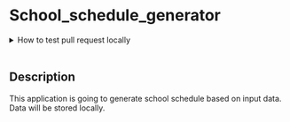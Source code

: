 # School_schedule_generator

<details><br>
<summary>How to test pull request locally</summary >

In order to get pull request and test it locally type in console:
```shell
./getprloc <Pull Request's ID number>
```

</details><br>

## Description

This application is going to generate school schedule based on input data. Data will be stored locally.